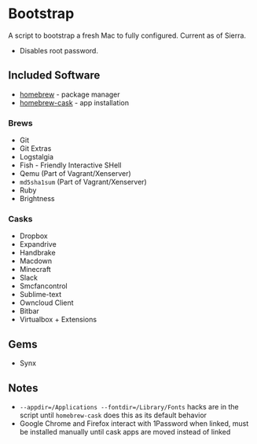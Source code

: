 # Bootstrap

A script to bootstrap a fresh Mac to fully configured. Current as of Sierra.

* Disables root password.

## Included Software

- [homebrew](https://github.com/Homebrew/homebrew) - package manager
- [homebrew-cask](https://github.com/caskroom/homebrew-cask) - app installation

### Brews

* Git
* Git Extras
* Logstalgia
* Fish - Friendly Interactive SHell
* Qemu (Part of Vagrant/Xenserver)
* `md5sha1sum` (Part of Vagrant/Xenserver)
* Ruby
* Brightness	

### Casks

* Dropbox
* Expandrive
* Handbrake
* Macdown
* Minecraft
* Slack
* Smcfancontrol
* Sublime-text
* Owncloud Client
* Bitbar
* Virtualbox + Extensions

## Gems

* Synx

## Notes

- `--appdir=/Applications --fontdir=/Library/Fonts` hacks are in the script until `homebrew-cask` does this as its default behavior
- Google Chrome and Firefox interact with 1Password when linked, must be installed manually until cask apps are moved instead of linked

